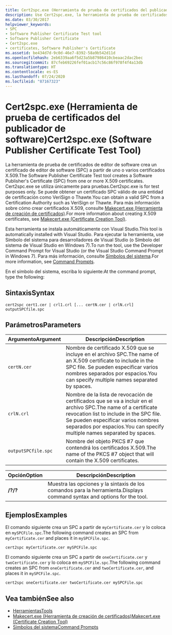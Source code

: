 ```yaml
---
title: Cert2spc.exe (Herramienta de prueba de certificados del publicador de software)
description: Use Cert2spc.exe, la herramienta de prueba de certificados del publicador de software. Esta herramienta crea un certificado de publicador de software (SPC) a partir de uno o varios certificados X.509.
ms.date: 03/30/2017
helpviewer_keywords:
- SPC
- Software Publisher Certificate Test tool
- Software Publisher Certificate
- Cert2spc.exe
- certificates, Software Publisher's Certificate
ms.assetid: be434d7d-9c0d-46e7-8392-58a9b542d11d
ms.openlocfilehash: 2eb6339aa6f5d23a5b87986410cbeaac2dac2bec
ms.sourcegitcommit: 87cfeb69226fef01acb17c56c86f978f4f4a13db
ms.translationtype: HT
ms.contentlocale: es-ES
ms.lasthandoff: 07/24/2020
ms.locfileid: "87167323"
---
```

# <a name="cert2spcexe-software-publisher-certificate-test-tool"></a><span data-ttu-id="0c6f9-104">Cert2spc.exe (Herramienta de prueba de certificados del publicador de software)</span><span class="sxs-lookup"><span data-stu-id="0c6f9-104">Cert2spc.exe (Software Publisher Certificate Test Tool)</span></span>
<span data-ttu-id="0c6f9-105">La herramienta de prueba de certificados de editor de software crea un certificado de editor de software (SPC) a partir de uno o varios certificados X.509.</span><span class="sxs-lookup"><span data-stu-id="0c6f9-105">The Software Publisher Certificate Test tool creates a Software Publisher's Certificate (SPC) from one or more X.509 certificates.</span></span> <span data-ttu-id="0c6f9-106">Cert2spc.exe se utiliza únicamente para pruebas.</span><span class="sxs-lookup"><span data-stu-id="0c6f9-106">Cert2spc.exe is for test purposes only.</span></span> <span data-ttu-id="0c6f9-107">Se puede obtener un certificado SPC válido de una entidad de certificación como VeriSign o Thawte.</span><span class="sxs-lookup"><span data-stu-id="0c6f9-107">You can obtain a valid SPC from a Certification Authority such as VeriSign or Thawte.</span></span> <span data-ttu-id="0c6f9-108">Para más información sobre cómo crear certificados X.509, consulte [Makecert.exe (Herramienta de creación de certificados)](/windows/desktop/SecCrypto/makecert).</span><span class="sxs-lookup"><span data-stu-id="0c6f9-108">For more information about creating X.509 certificates, see [Makecert.exe (Certificate Creation Tool)](/windows/desktop/SecCrypto/makecert).</span></span>  
  
 <span data-ttu-id="0c6f9-109">Esta herramienta se instala automáticamente con Visual Studio.</span><span class="sxs-lookup"><span data-stu-id="0c6f9-109">This tool is automatically installed with Visual Studio.</span></span> <span data-ttu-id="0c6f9-110">Para ejecutar la herramienta, use Símbolo del sistema para desarrolladores de Visual Studio (o Símbolo del sistema de Visual Studio en Windows 7).</span><span class="sxs-lookup"><span data-stu-id="0c6f9-110">To run the tool, use the Developer Command Prompt for Visual Studio (or the Visual Studio Command Prompt in Windows 7).</span></span> <span data-ttu-id="0c6f9-111">Para más información, consulte [Símbolos del sistema](developer-command-prompt-for-vs.md).</span><span class="sxs-lookup"><span data-stu-id="0c6f9-111">For more information, see [Command Prompts](developer-command-prompt-for-vs.md).</span></span>  
  
 <span data-ttu-id="0c6f9-112">En el símbolo del sistema, escriba lo siguiente:</span><span class="sxs-lookup"><span data-stu-id="0c6f9-112">At the command prompt, type the following:</span></span>  
  
## <a name="syntax"></a><span data-ttu-id="0c6f9-113">Sintaxis</span><span class="sxs-lookup"><span data-stu-id="0c6f9-113">Syntax</span></span>  
  
```console  
cert2spc cert1.cer | crl1.crl [... certN.cer | crlN.crl] outputSPCfile.spc  
```  
  
## <a name="parameters"></a><span data-ttu-id="0c6f9-114">Parámetros</span><span class="sxs-lookup"><span data-stu-id="0c6f9-114">Parameters</span></span>  
  
|<span data-ttu-id="0c6f9-115">Argumento</span><span class="sxs-lookup"><span data-stu-id="0c6f9-115">Argument</span></span>|<span data-ttu-id="0c6f9-116">Descripción</span><span class="sxs-lookup"><span data-stu-id="0c6f9-116">Description</span></span>|  
|--------------|-----------------|  
|`certN.cer`|<span data-ttu-id="0c6f9-117">Nombre de certificado X.509 que se incluye en el archivo SPC.</span><span class="sxs-lookup"><span data-stu-id="0c6f9-117">The name of an X.509 certificate to include in the SPC file.</span></span> <span data-ttu-id="0c6f9-118">Se pueden especificar varios nombres separados por espacios.</span><span class="sxs-lookup"><span data-stu-id="0c6f9-118">You can specify multiple names separated by spaces.</span></span>|  
|`crlN.crl`|<span data-ttu-id="0c6f9-119">Nombre de la lista de revocación de certificados que se va a incluir en el archivo SPC.</span><span class="sxs-lookup"><span data-stu-id="0c6f9-119">The name of a certificate revocation list to include in the SPC file.</span></span> <span data-ttu-id="0c6f9-120">Se pueden especificar varios nombres separados por espacios.</span><span class="sxs-lookup"><span data-stu-id="0c6f9-120">You can specify multiple names separated by spaces.</span></span>|  
|`outputSPCfile.spc`|<span data-ttu-id="0c6f9-121">Nombre del objeto PKCS #7 que contendrá los certificados X.509.</span><span class="sxs-lookup"><span data-stu-id="0c6f9-121">The name of the PKCS #7 object that will contain the X.509 certificates.</span></span>|  
  
|<span data-ttu-id="0c6f9-122">Opción</span><span class="sxs-lookup"><span data-stu-id="0c6f9-122">Option</span></span>|<span data-ttu-id="0c6f9-123">Descripción</span><span class="sxs-lookup"><span data-stu-id="0c6f9-123">Description</span></span>|  
|------------|-----------------|  
|<span data-ttu-id="0c6f9-124">**/?**</span><span class="sxs-lookup"><span data-stu-id="0c6f9-124">**/?**</span></span>|<span data-ttu-id="0c6f9-125">Muestra las opciones y la sintaxis de los comandos para la herramienta.</span><span class="sxs-lookup"><span data-stu-id="0c6f9-125">Displays command syntax and options for the tool.</span></span>|  
  
## <a name="examples"></a><span data-ttu-id="0c6f9-126">Ejemplos</span><span class="sxs-lookup"><span data-stu-id="0c6f9-126">Examples</span></span>  
 <span data-ttu-id="0c6f9-127">El comando siguiente crea un SPC a partir de `myCertificate.cer` y lo coloca en `mySPCFile.spc`.</span><span class="sxs-lookup"><span data-stu-id="0c6f9-127">The following command creates an SPC from `myCertificate.cer` and places it in `mySPCFile.spc`.</span></span>  
  
```console
cert2spc myCertificate.cer mySPCFile.spc  
```  
  
 <span data-ttu-id="0c6f9-128">El comando siguiente crea un SPC a partir de `oneCertificate.cer` y `twoCertificate.cer` y lo coloca en `mySPCFile.spc`.</span><span class="sxs-lookup"><span data-stu-id="0c6f9-128">The following command creates an SPC from `oneCertificate.cer` and `twoCertificate.cer`, and places it in `mySPCFile.spc`.</span></span>  
  
```console
cert2spc oneCertificate.cer twoCertificate.cer mySPCFile.spc  
```  
  
## <a name="see-also"></a><span data-ttu-id="0c6f9-129">Vea también</span><span class="sxs-lookup"><span data-stu-id="0c6f9-129">See also</span></span>

- [<span data-ttu-id="0c6f9-130">Herramientas</span><span class="sxs-lookup"><span data-stu-id="0c6f9-130">Tools</span></span>](index.md)
- [<span data-ttu-id="0c6f9-131">Makecert.exe (Herramienta de creación de certificados)</span><span class="sxs-lookup"><span data-stu-id="0c6f9-131">Makecert.exe (Certificate Creation Tool)</span></span>](/windows/desktop/SecCrypto/makecert)
- [<span data-ttu-id="0c6f9-132">Símbolos del sistema</span><span class="sxs-lookup"><span data-stu-id="0c6f9-132">Command Prompts</span></span>](developer-command-prompt-for-vs.md)
